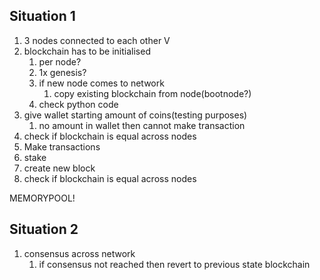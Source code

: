 ## Situation 1
1. 3 nodes connected to each other V
2. blockchain has to be initialised
   1. per node?
   2. 1x genesis?
   3. if new node comes to network
      1. copy existing blockchain from node(bootnode?)
   4. check python code
3. give wallet starting amount of coins(testing purposes)
   1. no amount in wallet then cannot make transaction
4. check if blockchain is equal across nodes
5. Make transactions
6. stake 
7. create new block
8. check if blockchain is equal across nodes

MEMORYPOOL!

## Situation 2
1. consensus across network
   1. if consensus not reached then revert to previous state blockchain